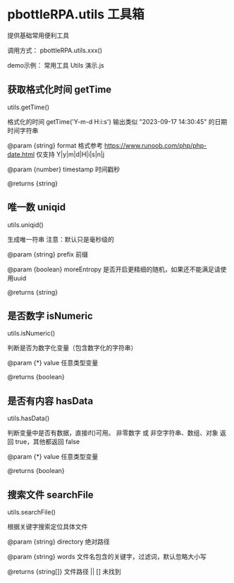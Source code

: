 # pbottleRPA.utils 工具箱

提供基础常用便利工具

调用方式：
pbottleRPA.utils.xxx()

demo示例：
常用工具 Utils 演示.js

## 获取格式化时间 getTime

utils.getTime()


格式化的时间 getTime('Y-m-d H:i:s') 输出类似 "2023-09-17 14:30:45" 的日期时间字符串

@param {string} format 格式参考 https://www.runoob.com/php/php-date.html 仅支持 Y|y|m|d|H|i|s|n|j

@param {number} timestamp 时间戳秒

@returns {string}

##  唯一数 uniqid

utils.uniqid()

生成唯一符串 注意：默认只是毫秒级的

@param {string} prefix 前缀

@param {boolean} moreEntropy 是否开启更精细的随机，如果还不能满足请使用uuid

@returns {string}


## 是否数字 isNumeric

utils.isNumeric()


判断是否为数字化变量（包含数字化的字符串）

@param {*} value 任意类型变量

@returns {boolean}

## 是否有内容 hasData

utils.hasData()

判断变量中是否有数据，直接if()可用。
非零数字 或 非空字符串、数组、对象 返回 true，其他都返回 false

@param {*} value 任意类型变量

@returns {boolean}

##  搜索文件 searchFile

utils.searchFile()

根据关键字搜索定位具体文件

@param {string} directory 绝对路径

@param {string} words 文件名包含的关键字，过滤词，默认忽略大小写

@returns {string[]} 文件路径 || [] 未找到
